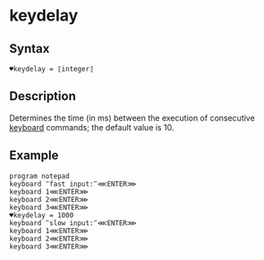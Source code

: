 # keydelay

## Syntax

```G1ANT
♥keydelay = ⟦integer⟧
```

## Description

Determines the time (in ms) between the execution of consecutive [keyboard](https://manual.g1ant.com/link/G1ANT.Language/G1ANT.Addon.Core/Commands/KeyboardCommand.md) commands; the default value is 10.

## Example

```G1ANT
program notepad
keyboard ‴fast input:‴⋘ENTER⋙
keyboard 1⋘ENTER⋙
keyboard 2⋘ENTER⋙
keyboard 3⋘ENTER⋙
♥keydelay = 1000
keyboard ‴slow input:‴⋘ENTER⋙
keyboard 1⋘ENTER⋙
keyboard 2⋘ENTER⋙
keyboard 3⋘ENTER⋙
```
